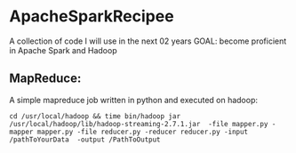 # ApacheSparkRecipee
A collection of code I will use in the next 02 years GOAL: become proficient in Apache Spark and Hadoop

## MapReduce:

A simple mapreduce job written in python and executed on hadoop:

`cd /usr/local/hadoop && time bin/hadoop jar /usr/local/hadoop/lib/hadoop-streaming-2.7.1.jar  -file mapper.py -mapper mapper.py -file reducer.py -reducer reducer.py -input /pathToYourData  -output /PathToOutput`
